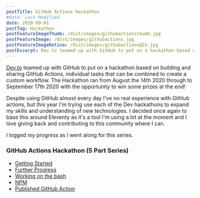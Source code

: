 ```yaml
---
postTitle: GitHub Actions Hackathon
#date: Last Modified
date: 2020-09-01
postTag: Hackathon
postFeatureImageThumb: /dist/images/githubactionsthumb.jpg
postFeatureImage: /dist/images/githubactions.jpg
postFeatureImageRetina: /dist/images/githubactions@2x.jpg
postExcerpt: Dev.to teamed up with GitHub to put on a hackathon based on building and sharing GitHub Actions. I took part and logged my progress as I went along for this series.
---
```


[Dev.to](https://dev.to/) teamed up with GitHub to put on a hackathon based on building and sharing GitHub Actions, individual tasks that can be combined to create a custom workflow. The Hackathon ran from August the 14th 2020 through to September 17th 2020 with the opportunity to win some prizes at the end!

Despite using GitHub almost every day I've no real experience with GitHub actions, but this year I'm trying use each of the Dev hackathons to expand my skills and understanding of new technologies. I decided once again to base this around Eleventy as it's a tool I'm using a lot at the moment and I love giving back and contributing to this community where I can. 

I logged my progress as I went along for this series.

<div class="toc">
    <h3>GitHub Actions Hackathon (5 Part Series)</h3>
    <ul>
        <li><a href="/blog/github-actions-hackathon/getting-started/">Getting Started</a>
        <li><a href="/blog/github-actions-hackathon/further-progress/">Further Progress</a>
        <li><a href="/blog/github-actions-hackathon/working-on-the-bash/">Working on the bash</a>
        <li><a href="/blog/github-actions-hackathon/npm/">NPM</a>
        <li><a href="/blog/github-actions-hackathon/create-eleventy-site-action/">Published GitHub Action</a>
    </ul>
</div>